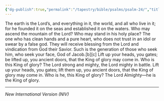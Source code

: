 ```yaml
---
{"dg-publish":true,"permalink":"/tapestry/bible/psalms/psalm-24/","title":"Psalm 24","tags":["bible-verse","bible-verse"],"dgHomeLink":true,"dgShowLocalGraph":true,"dgEnableSearch":true}
---
```


The earth is the Lord’s, and everything in it, the world, and all who live in it; for he founded it on the seas and established it on the waters.
Who may ascend the mountain of the Lord? Who may stand in his holy place?
The one who has clean hands and a pure heart, who does not trust in an idol or swear by a false god.
They will receive blessing from the Lord and vindication from God their Savior.
Such is the generation of those who seek him, who seek your face, God of Jacob.[b][c]
Lift up your heads, you gates; be lifted up, you ancient doors, that the King of glory may come in. Who is this King of glory? The Lord strong and mighty, the Lord mighty in battle.
 Lift up your heads, you gates; lift them up, you ancient doors, that the King of glory may come in.
Who is he, this King of glory? The Lord Almighty—he is the King of glory.

---
*New International Version (NIV)*